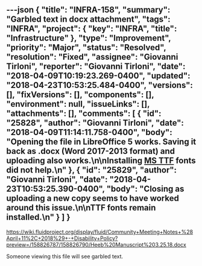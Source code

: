 ---json
{
  "title": "INFRA-158",
  "summary": "Garbled text in docx attachment",
  "tags": "INFRA",
  "project": {
    "key": "INFRA",
    "title": "Infrastructure"
  },
  "type": "Improvement",
  "priority": "Major",
  "status": "Resolved",
  "resolution": "Fixed",
  "assignee": "Giovanni Tirloni",
  "reporter": "Giovanni Tirloni",
  "date": "2018-04-09T10:19:23.269-0400",
  "updated": "2018-04-23T10:53:25.484-0400",
  "versions": [],
  "fixVersions": [],
  "components": [],
  "environment": null,
  "issueLinks": [],
  "attachments": [],
  "comments": [
    {
      "id": "25828",
      "author": "Giovanni Tirloni",
      "date": "2018-04-09T11:14:11.758-0400",
      "body": "Opening the file in LibreOffice 5 works. Saving it back as .docx (Word 2017-2013 format) and uploading also works.\n\nInstalling [MS TTF](https://confluence.atlassian.com/confkb/the-text-in-a-powerpoint-excel-or-word-document-looks-different-when-using-the-viewfile-macro-200213562.html) fonts did not help.\n"
    },
    {
      "id": "25829",
      "author": "Giovanni Tirloni",
      "date": "2018-04-23T10:53:25.390-0400",
      "body": "Closing as uploading a new copy seems to have worked around this issue.\n\nTTF fonts remain installed.\n"
    }
  ]
}
---
<https://wiki.fluidproject.org/display/fluid/Community+Meeting+Notes+%28April+11%2C+2018%29+-+Disability+Policy?preview=/158826787/158826790/Heeb%20Manuscript%203.25.18.docx>

Someone viewing this file will see garbled text.

        